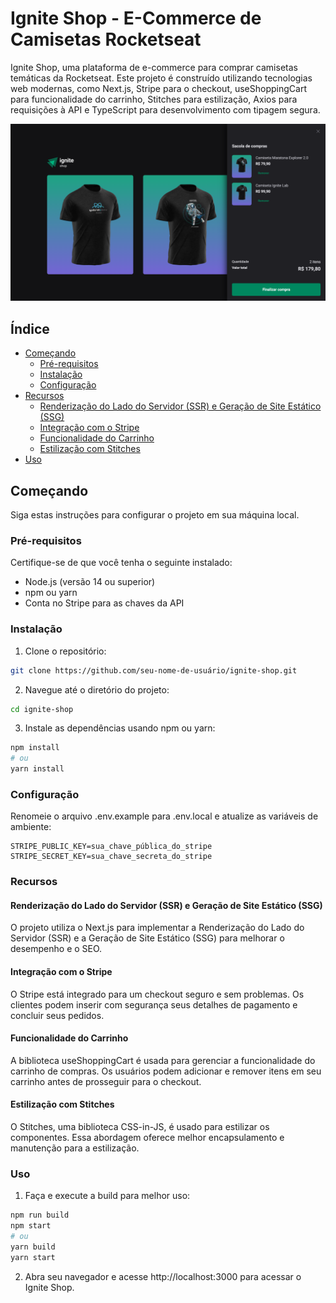 # Ignite Shop - E-Commerce de Camisetas Rocketseat

Ignite Shop, uma plataforma de e-commerce para comprar camisetas temáticas da Rocketseat. Este projeto é construído utilizando tecnologias web modernas, como Next.js, Stripe para o checkout, useShoppingCart para funcionalidade do carrinho, Stitches para estilização, Axios para requisições à API e TypeScript para desenvolvimento com tipagem segura.

<div align="center">
  <img src="./public/ignite-shop-print.png" width="640px" />
</div>

## Índice

- [Começando](#começando)
  - [Pré-requisitos](#pré-requisitos)
  - [Instalação](#instalação)
  - [Configuração](#configuração)
- [Recursos](#recursos)
  - [Renderização do Lado do Servidor (SSR) e Geração de Site Estático (SSG)](#renderização-do-lado-do-servidor-ssr-e-geração-de-site-estático-ssg)
  - [Integração com o Stripe](#integração-com-o-stripe)
  - [Funcionalidade do Carrinho](#funcionalidade-do-carrinho)
  - [Estilização com Stitches](#estilização-com-stitches)
- [Uso](#uso)

## Começando

Siga estas instruções para configurar o projeto em sua máquina local.

### Pré-requisitos

Certifique-se de que você tenha o seguinte instalado:

- Node.js (versão 14 ou superior)
- npm ou yarn
- Conta no Stripe para as chaves da API

### Instalação

1. Clone o repositório:

```bash
git clone https://github.com/seu-nome-de-usuário/ignite-shop.git
```

2. Navegue até o diretório do projeto:

```bash
cd ignite-shop
```

3. Instale as dependências usando npm ou yarn:

```bash
npm install
# ou
yarn install
```

### Configuração

Renomeie o arquivo .env.example para .env.local e atualize as variáveis de ambiente:
```dotenv
STRIPE_PUBLIC_KEY=sua_chave_pública_do_stripe
STRIPE_SECRET_KEY=sua_chave_secreta_do_stripe
```

### Recursos
#### Renderização do Lado do Servidor (SSR) e Geração de Site Estático (SSG)
O projeto utiliza o Next.js para implementar a Renderização do Lado do Servidor (SSR) e a Geração de Site Estático (SSG) para melhorar o desempenho e o SEO.

#### Integração com o Stripe
O Stripe está integrado para um checkout seguro e sem problemas. Os clientes podem inserir com segurança seus detalhes de pagamento e concluir seus pedidos.

#### Funcionalidade do Carrinho
A biblioteca useShoppingCart é usada para gerenciar a funcionalidade do carrinho de compras. Os usuários podem adicionar e remover itens em seu carrinho antes de prosseguir para o checkout.

#### Estilização com Stitches
O Stitches, uma biblioteca CSS-in-JS, é usado para estilizar os componentes. Essa abordagem oferece melhor encapsulamento e manutenção para a estilização.

### Uso

1. Faça e execute a build para melhor uso:
```bash
npm run build
npm start
# ou
yarn build
yarn start
```

2. Abra seu navegador e acesse http://localhost:3000 para acessar o Ignite Shop.